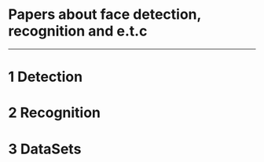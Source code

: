 # Papers about face detection, recognition and e.t.c


---------------------------------------

# 1 Detection

# 2 Recognition

# 3 DataSets














